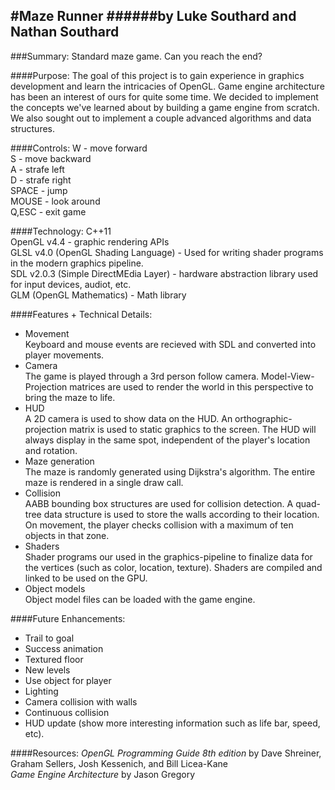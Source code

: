 
#Maze Runner
######by Luke Southard and Nathan Southard
--------------------------
###Summary:
Standard maze game. Can you reach the end?

####Purpose: 
The goal of this project is to gain experience in graphics development and learn the intricacies of OpenGL.  Game engine architecture has been an interest of ours for quite some time.  We decided to implement the concepts we've learned about by building a game engine from scratch.  We also sought out to implement a couple advanced algorithms and data structures. 

####Controls:
W - move forward  
S - move backward  
A - strafe left  
D - strafe right  
SPACE - jump  
MOUSE - look around  
Q,ESC - exit game  

####Technology:
C++11  
OpenGL v4.4 - graphic rendering  APIs  
GLSL v4.0 (OpenGL Shading Language) - Used for writing shader programs in the modern graphics pipeline.  
SDL v2.0.3 (Simple DirectMEdia Layer) - hardware abstraction library used for input devices, audiot, etc.  
GLM (OpenGL Mathematics) - Math library  

####Features + Technical Details:
- Movement  
  Keyboard and mouse events are recieved with SDL and converted into player movements.   
- Camera  
  The game is played through a 3rd person follow camera. Model-View-Projection matrices are used to render the world in this perspective to bring the maze to life.
- HUD  
A 2D camera is used to show data on the HUD.  An orthographic-projection matrix is used to static graphics to the screen.  The HUD will always display in the same spot, independent of the player's location and rotation.
- Maze generation  
The maze is randomly generated using Dijkstra's algorithm.  The entire maze is rendered in a single draw call.
- Collision  
  AABB bounding box structures are used for collision detection.  A quad-tree data structure is used to store the walls according to their location.  On movement, the player checks collision with a maximum of ten objects in that zone.
- Shaders  
  Shader programs our used in the graphics-pipeline to finalize data for the vertices (such as color, location, texture). Shaders are compiled and linked to be used on the GPU.
- Object models  
  Object model files can be loaded with the game engine.

####Future Enhancements:
- Trail to goal
- Success animation
- Textured floor
- New levels
- Use object for player
- Lighting
- Camera collision with walls
- Continuous collision
- HUD update (show more interesting information such as life bar, speed, etc).

####Resources:
*OpenGL Programming Guide 8th edition* by Dave Shreiner, Graham Sellers, Josh Kessenich, and Bill Licea-Kane  
*Game Engine Architecture* by Jason Gregory
